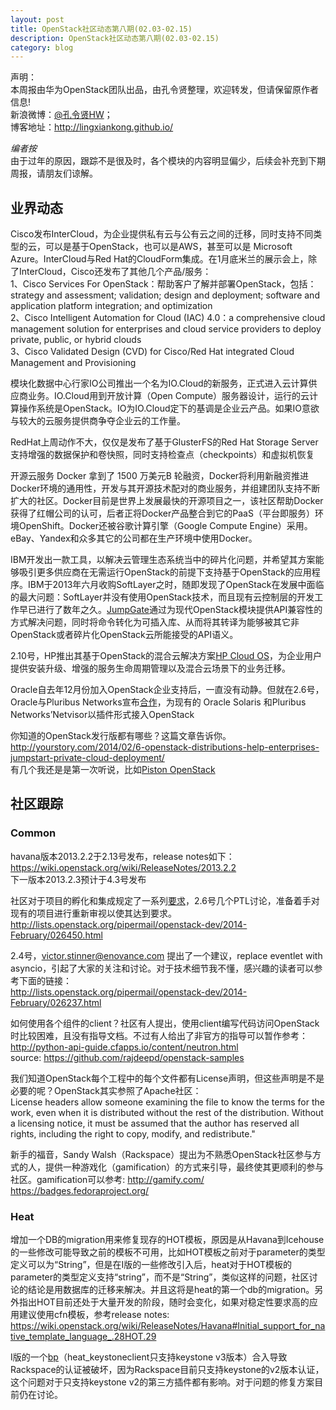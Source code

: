 ```yaml
---
layout: post
title: OpenStack社区动态第八期(02.03-02.15)
description: OpenStack社区动态第八期(02.03-02.15)
category: blog
---
```


声明：  
本周报由华为OpenStack团队出品，由孔令贤整理，欢迎转发，但请保留原作者信息!  
新浪微博：[@孔令贤HW](http://weibo.com/lingxiankong)；  
博客地址：<http://lingxiankong.github.io/>  

*编者按*  
由于过年的原因，跟踪不是很及时，各个模块的内容明显偏少，后续会补充到下期周报，请朋友们谅解。

## 业界动态
Cisco发布InterCloud，为企业提供私有云与公有云之间的迁移，同时支持不同类型的云，可以是基于OpenStack，也可以是AWS，甚至可以是 Microsoft Azure。InterCloud与Red Hat的CloudForm集成。在1月底米兰的展示会上，除了InterCloud，Cisco还发布了其他几个产品/服务：  
1、Cisco Services For OpenStack：帮助客户了解并部署OpenStack，包括：strategy and assessment; validation; design and deployment; software and application platform integration; and optimization  
2、Cisco Intelligent Automation for Cloud (IAC) 4.0：a comprehensive cloud management solution for enterprises and cloud service providers to deploy private, public, or hybrid clouds  
3、Cisco Validated Design (CVD) for Cisco/Red Hat integrated Cloud Management and Provisioning

模块化数据中心行家IO公司推出一个名为IO.Cloud的新服务，正式进入云计算供应商业务。IO.Cloud用到开放计算（Open Compute）服务器设计，运行的云计算操作系统是OpenStack。IO为IO.Cloud定下的基调是企业云产品。如果IO意欲与较大的云服务提供商争夺企业云的工作量。

RedHat上周动作不大，仅仅是发布了基于GlusterFS的Red Hat Storage Server支持增强的数据保护和卷快照，同时支持检查点（checkpoints）和虚拟机恢复

开源云服务 Docker 拿到了 1500 万美元B 轮融资，Docker将利用新融资推进Docker环境的通用性，开发与其开源技术配对的商业服务，并组建团队支持不断扩大的社区。Docker目前是世界上发展最快的开源项目之一，该社区帮助Docker获得了红帽公司的认可，后者正将Docker产品整合到它的PaaS（平台即服务）环境OpenShift。Docker还被谷歌计算引擎（Google Compute Engine）采用。eBay、Yandex和众多其它的公司都在生产环境中使用Docker。

IBM开发出一款工具，以解决云管理生态系统当中的碎片化问题，并希望其方案能够吸引更多供应商在无需运行OpenStack的前提下支持基于OpenStack的应用程序。IBM于2013年六月收购SoftLayer之时，随即发现了OpenStack在发展中面临的最大问题：SoftLayer并没有使用OpenStack技术，而且现有云控制层的开发工作早已进行了数年之久。[JumpGate](https://github.com/softlayer/jumpgate)通过为现代OpenStack模块提供API兼容性的方式解决问题，同时将命令转化为可插入库、从而将其转译为能够被其它非OpenStack或者碎片化OpenStack云所能接受的API语义。

2.10号，HP推出其基于OpenStack的混合云解决方案[HP Cloud OS](http://www8.hp.com/us/en/business-solutions/solution.html?compURI=1421776#.UvhTQ2KSyKI)，为企业用户提供安装升级、增强的服务生命周期管理以及混合云场景下的业务迁移。

Oracle自去年12月份加入OpenStack企业支持后，一直没有动静。但就在2.6号，Oracle与Pluribus Networks宣布[合作](http://www.oracle.com/us/corporate/press/2132552)，为现有的 Oracle Solaris 和Pluribus Networks’Netvisor以插件形式接入OpenStack

你知道的OpenStack发行版都有哪些？这篇文章告诉你。  
<http://yourstory.com/2014/02/6-openstack-distributions-help-enterprises-jumpstart-private-cloud-deployment/>  
有几个我还是是第一次听说，比如[Piston OpenStack](http://www.pistoncloud.com/openstack-cloud-software/technology/)

## 社区跟踪

### Common
havana版本2013.2.2于2.13号发布，release notes如下：  
<https://wiki.openstack.org/wiki/ReleaseNotes/2013.2.2>  
下一版本2013.2.3预计于4.3号发布

社区对于项目的孵化和集成规定了一系列[要求](https://github.com/openstack/governance/blob/master/reference/incubation-integration-requirements)，2.6号几个PTL讨论，准备着手对现有的项目进行重新审视以使其达到要求。  
<http://lists.openstack.org/pipermail/openstack-dev/2014-February/026450.html> 

2.4号，victor.stinner@enovance.com   提出了一个建议，replace eventlet with asyncio，引起了大家的关注和讨论。对于技术细节我不懂，感兴趣的读者可以参考下面的链接：  
<http://lists.openstack.org/pipermail/openstack-dev/2014-February/026237.html>

如何使用各个组件的client？社区有人提出，使用client编写代码访问OpenStack时比较困难，且没有指导文档。不过有人给出了非官方的指导可以暂作参考：  
<http://python-api-guide.cfapps.io/content/neutron.html>  
source: <https://github.com/rajdeepd/openstack-samples>

我们知道OpenStack每个工程中的每个文件都有License声明，但这些声明是不是必要的呢？OpenStack其实参照了Apache社区：  
License headers allow someone examining the file to know the terms for
the work, even when it is distributed without the rest of the
distribution. Without a licensing notice, it must be assumed that the
author has reserved all rights, including the right to copy, modify,
and redistribute."

新手的福音，Sandy Walsh（Rackspace）提出为不熟悉OpenStack社区参与方式的人，提供一种游戏化（gamification）的方式来引导，最终使其更顺利的参与社区。gamification可以参考:  <http://gamify.com/>  
<https://badges.fedoraproject.org/>

### Heat
增加一个DB的migration用来修复现存的HOT模板，原因是从Havana到Icehouse的一些修改可能导致之前的模板不可用，比如HOT模板之前对于parameter的类型定义可以为“String”，但是在I版的一些修改引入后，heat对于HOT模板的parameter的类型定义支持“string”，而不是“String”，类似这样的问题，社区讨论的结论是用数据库的迁移来解决。并且这将是heat的第一个db的migration。另外指出HOT目前还处于大量开发的阶段，随时会变化，如果对稳定性要求高的应用建议使用cfn模板，参考release  notes:  https://wiki.openstack.org/wiki/ReleaseNotes/Havana#Initial_support_for_native_template_language_.28HOT.29

I版的一个[bp](https://bugs.launchpad.net/heat/+bug/1274201)（heat_keystoneclient只支持keystone v3版本）合入导致Rackspace的认证被破坏，因为Rackspace目前只支持keystone的v2版本认证，这个问题对于只支持keystone v2的第三方插件都有影响。对于问题的修复方案目前仍在讨论。